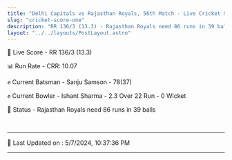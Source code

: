```yaml
---
title: "Delhi Capitals vs Rajasthan Royals, 56th Match - Live Cricket Score"
slug: "cricket-score-one"
description: "RR 136/3 (13.3) - Rajasthan Royals need 86 runs in 39 balls."
layout: "../../layouts/PostLayout.astro"
---
```


🔴 Live Score - RR 136/3 (13.3)  

📊 Run Rate - CRR: 10.07  

✊ Current Batsman - Sanju Samson - 78(37)  

✊ Current Bowler - Ishant Sharma - 2.3 Over 22 Run - 0 Wicket  

📑 Status - Rajasthan Royals need 86 runs in 39 balls

<br />

***

📝 Last Updated on : 5/7/2024, 10:37:36 PM

***

